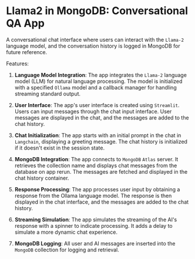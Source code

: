 # Llama2 in MongoDB: Conversational QA App
A conversational chat interface where users can interact with the `Llama-2` language model, and the conversation history is logged in MongoDB for future reference. 

Features:

1. **Language Model Integration**:
        The app integrates the `Llama-2` language model (LLM) for natural language processing. The model is initialized with a specified `Ollama` model and a callback manager for handling streaming standard output.

2. **User Interface**:
        The app's user interface is created using `Streamlit`. Users can input messages through the chat input interface. User messages are displayed in the chat, and the messages are added to the chat history.

3. **Chat Initialization**:
        The app starts with an initial prompt in the chat in `Langchain`, displaying a greeting message. The chat history is initialized if it doesn't exist in the session state.

4. **MongoDB Integration**:
        The app connects to `MongoDB` `Atlas` server. It retrieves the collection name and displays chat messages from the database on app rerun. The messages are fetched and displayed in the chat history container.

5. **Response Processing**:
        The app processes user input by obtaining a response from the Ollama language model. The response is then displayed in the chat interface, and the messages are added to the chat history.

6. **Streaming Simulation**:
        The app simulates the streaming of the AI's response with a spinner to indicate processing. It adds a delay to simulate a more dynamic chat experience.

7. **MongoDB Logging**:
        All user and AI messages are inserted into the `MongoDB` collection for logging and retrieval.
